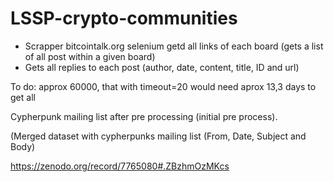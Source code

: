 # LSSP-crypto-communities

- Scrapper bitcointalk.org selenium getd all links of each board (gets a list of all post within a given board)
- Gets all replies to each post (author, date, content, title, ID and url)

To do:
approx 60000, that with timeout=20 would need aprox 13,3 days to get all 

Cypherpunk mailing list after pre processing (initial pre process).

(Merged dataset with cypherpunks mailing list (From, Date, Subject and Body)

https://zenodo.org/record/7765080#.ZBzhmOzMKcs
